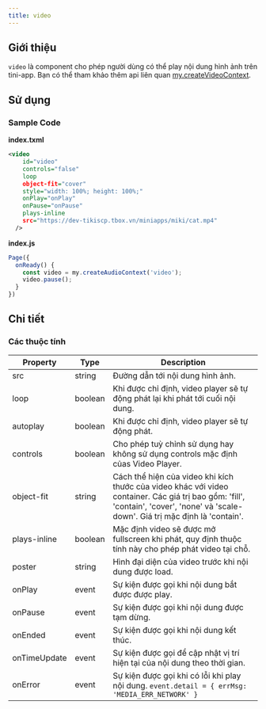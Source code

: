 ```yaml
---
title: video
---
```


## Giới thiệu

`video` là component cho phép người dùng có thể play nội dung hình ảnh trên tini-app. Bạn có thể tham khảo thêm api liên quan [my.createVideoContext](/docs/api/media/create-video-context).

## Sử dụng

### Sample Code

**index.txml**

```xml
<video
    id="video"
    controls="false"
    loop
    object-fit="cover"
    style="width: 100%; height: 100%;"
    onPlay="onPlay"
    onPause="onPause"
    plays-inline
    src="https://dev-tikiscp.tbox.vn/miniapps/miki/cat.mp4"
  />
```

**index.js**

```js
Page({
  onReady() {
    const video = my.createAudioContext('video');
    video.pause();
  }
})
```

## Chi tiết
### Các thuộc tính

| Property     | Type    | Description                                                                                                                                                                        |
| ------------ | ------- | ---------------------------------------------------------------------------------------------------------------------------------------------------------------------------------- |
| src          | string  | Đường dẫn tới nội dung hình ảnh.                                                                                                                                                   |
| loop         | boolean | Khi được chỉ định, video player sẽ tự động phát lại khi phát tới cuối nội dung.                                                                                                    |
| autoplay     | boolean | Khi được chỉ định, video player sẽ tự động phát.                                                                                                                                   |
| controls     | boolean | Cho phép tuỳ chỉnh sử dụng hay không sử dụng controls mặc định củas Video Player.                                                                                                  |
| object-fit   | string  | Cách thể hiện của video khi kích thước của video khác với video container. Các giá trị bao gồm: 'fill', 'contain', 'cover', 'none' và 'scale-down'. Giá trị mặc định là 'contain'. |
| plays-inline | boolean | Mặc định video sẽ được mở fullscreen khi phát, quy định thuộc tính này cho phép phát video tại chỗ.                                                                                |
| poster       | string  | Hình đại diện của video trước khi nội dung được load.                                                                                                                              |
| onPlay       | event   | Sự kiện được gọi khi nội dung bắt được được play.                                                                                                                                  |
| onPause      | event   | Sự kiện được gọi khi nội dung được tạm dừng.                                                                                                                                       |
| onEnded      | event   | Sự kiện được gọi khi nội dung kết thúc.                                                                                                                                            |
| onTimeUpdate | event   | Sự kiện được gọi để cập nhật vị trí hiện tại của nội dung theo thời gian.                                                                                                          |
| onError      | event   | Sự kiện được gọi khi có lỗi khi play nội dung. `event.detail = { errMsg: 'MEDIA_ERR_NETWORK' }`                                                                                    |